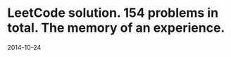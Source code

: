 LeetCode solution.
154 problems in total.
The memory of an experience.
============================
2014-10-24
